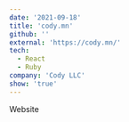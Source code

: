 ```yaml
---
date: '2021-09-18'
title: 'cody.mn'
github: ''
external: 'https://cody.mn/'
tech:
  - React
  - Ruby
company: 'Cody LLC'
show: 'true'
---
```


Website
